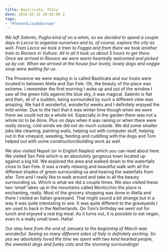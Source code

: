 ```yaml
---
title: Basilicata, Italy
date: 2016-03-15 19:02:00 Z
tags:
- "#TomandLisadoEurope"
---
```


*We left Salento, Puglia kind of on a whim, so we decided to spend a couple days in Lecce to organize ourselves and to, of course, explore the city as well. From Lecce we took a train to Foggia and from there we took another train to Rionero in Vulture. All in all it took us about 5 hours to get there. Once we arrived in Rionero we were warm heartedly welcomed and picked up by car. When we arrived at the house four lovely, lovely dogs and veggie soup were waiting for us.*

The Provence we were staying in is called Basilicata and our hosts were located in between Atella and San Fele. Oh, the beauty of the place was extreme. I remember the first morning I woke up and out of the window I saw all the green hills against the blue sky, it was magical. Salento is flat and then, all of a sudden, being surrounded by such a different view was amazing. We had 6 wonderful, wonderful weeks and I definitely enjoyed the mild winter. Due to the fact that it was winter time though when we were there we could not do a whole lot. Especially in the garden there was not a whole lot to be done. Plus on days when it was raining or when there were really strong, cold winds we did not do much outside. We did some smaller jobs like cleaning, painting walls, helping out with computer stuff, helping out in the vineyard, weeding, feeding and cuddling with the dogs and Tom helped out with some construction/building work as well.

We also visited Napoli (or in English Naples) which you can read about here. We visited San Fele which is an absolutely gorgeous town located up against a big hill. We explored the area and walked down to the waterfalls close to San Fele. It was a really relaxing and beautiful walk with all the different shades of green surrounding us and hearing the waterfalls from afar. Tom and I really like to walk around and take in all the beauty surrounding us. Which is what we did a couple times. We also visited these two ‘small’ lakes up in the mountains called Monticchio the place is enchanting, really. Most of the grocery shopping was done in Atella and there I visited an Italian graveyard. That might sound a bit strange but in a way it was quite interesting to see. It was quite different to the graveyards I am used to back in the Netherlands. On Tom’s birthday we went out for lunch and enjoyed a real big meal. As it turns out, it is possible to eat vegan, even in a really small town. Haha!

*Our stay here from the end of January to the beginning of March was wonderful. Seeing so many different sides of Italy is definitely exciting. So yes we absolutely loved the time we spent with two kind hearted people, the sweetest dogs and funky cats and the stunning surroundings!*